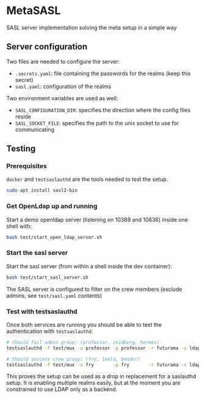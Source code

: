 # MetaSASL

SASL server implementation solving the meta setup in a simple way

## Server configuration

Two files are needed to configure the server:

* `.secrets.yaml`: file containing the passwords for the realms (keep this secret)
* `sasl.yaml`: configuration of the realms

Two environment variables are used as well:

* `SASL_CONFIGURATION_DIR`: specifies the direction where the config files reside
* `SASL_SOCKET_FILE`: specifies the path to the unix socket to use for communicating

## Testing

### Prerequisites

`docker` and `testsaslauthd` are the tools needed to test the setup.

```bash
sudo apt install sasl2-bin
```

### Get OpenLdap up and running

Start a demo openldap server (listening on 10389 and 10636) inside one shell with:

```bash
bash test/start_open_ldap_server.sh
```

### Start the sasl server

Start the sasl server (from within a shell inside the dev container):

```bash
bash test/start_sasl_server.sh
```

The SASL server is configured to filter on the crew members (exclude admins, see `test/sasl.yaml` contents)

### Test with testsaslauthd

Once both services are running you should be able to test the authentication with `testsaslauthd`:

```bash
# Should fail admin group: (professor, zoidberg, hermes)
testsaslauthd -f test/mux -u professor -p professor -r futurama -s ldap

# Should success crew group: (fry, leela, bender)
testsaslauthd -f test/mux -u fry       -p fry       -r futurama -s ldap
```

This proves the setup can be used as a drop in replacement for a saslauthd setup.
It is enabling multiple realms easily, but at the moment you are constrained to use LDAP only as a backend.
